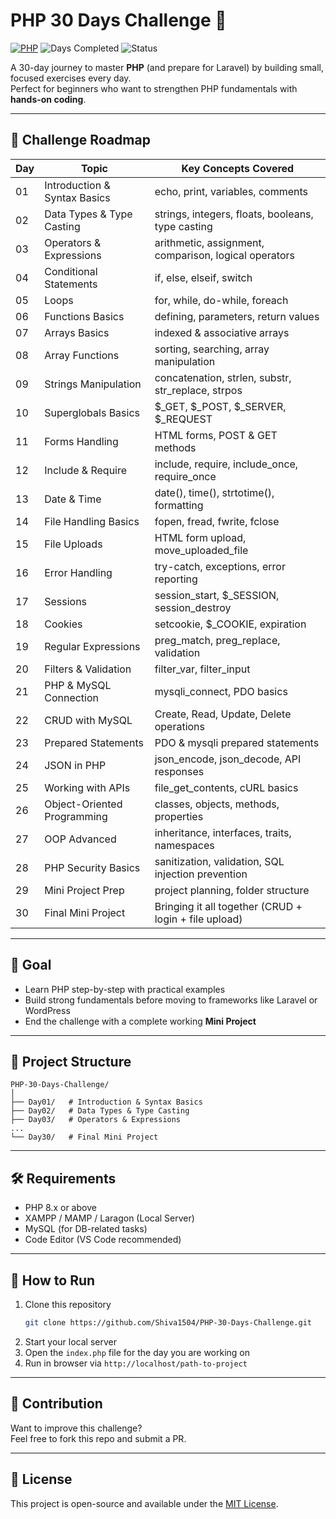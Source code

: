 # PHP 30 Days Challenge 🚀

[![PHP](https://img.shields.io/badge/PHP-8.1+-blue?style=for-the-badge&logo=php)](https://www.php.net/)
![Days Completed](https://img.shields.io/badge/Days_Completed-8/30-green?style=for-the-badge)
![Status](https://img.shields.io/badge/Status-In_Progress-orange?style=for-the-badge)

A 30-day journey to master **PHP** (and prepare for Laravel) by building small, focused exercises every day.  
Perfect for beginners who want to strengthen PHP fundamentals with **hands-on coding**.

---

## 📖 Challenge Roadmap

Day | Topic | Key Concepts Covered
--- | --- | ---
01 | Introduction & Syntax Basics | echo, print, variables, comments
02 | Data Types & Type Casting | strings, integers, floats, booleans, type casting
03 | Operators & Expressions | arithmetic, assignment, comparison, logical operators
04 | Conditional Statements | if, else, elseif, switch
05 | Loops | for, while, do-while, foreach
06 | Functions Basics | defining, parameters, return values
07 | Arrays Basics | indexed & associative arrays
08 | Array Functions | sorting, searching, array manipulation
09 | Strings Manipulation | concatenation, strlen, substr, str_replace, strpos
10 | Superglobals Basics | $_GET, $_POST, $_SERVER, $_REQUEST
11 | Forms Handling | HTML forms, POST & GET methods
12 | Include & Require | include, require, include_once, require_once
13 | Date & Time | date(), time(), strtotime(), formatting
14 | File Handling Basics | fopen, fread, fwrite, fclose
15 | File Uploads | HTML form upload, move_uploaded_file
16 | Error Handling | try-catch, exceptions, error reporting
17 | Sessions | session_start, $_SESSION, session_destroy
18 | Cookies | setcookie, $_COOKIE, expiration
19 | Regular Expressions | preg_match, preg_replace, validation
20 | Filters & Validation | filter_var, filter_input
21 | PHP & MySQL Connection | mysqli_connect, PDO basics
22 | CRUD with MySQL | Create, Read, Update, Delete operations
23 | Prepared Statements | PDO & mysqli prepared statements
24 | JSON in PHP | json_encode, json_decode, API responses
25 | Working with APIs | file_get_contents, cURL basics
26 | Object-Oriented Programming | classes, objects, methods, properties
27 | OOP Advanced | inheritance, interfaces, traits, namespaces
28 | PHP Security Basics | sanitization, validation, SQL injection prevention
29 | Mini Project Prep | project planning, folder structure
30 | Final Mini Project | Bringing it all together (CRUD + login + file upload)

---

## 🎯 Goal
- Learn PHP step-by-step with practical examples
- Build strong fundamentals before moving to frameworks like Laravel or WordPress
- End the challenge with a complete working **Mini Project**

---

## 📂 Project Structure
```
PHP-30-Days-Challenge/
│
├── Day01/   # Introduction & Syntax Basics
├── Day02/   # Data Types & Type Casting
├── Day03/   # Operators & Expressions
...
└── Day30/   # Final Mini Project
```

---

## 🛠 Requirements
- PHP 8.x or above
- XAMPP / MAMP / Laragon (Local Server)
- MySQL (for DB-related tasks)
- Code Editor (VS Code recommended)

---

## 🚀 How to Run
1. Clone this repository  
   ```bash
   git clone https://github.com/Shiva1504/PHP-30-Days-Challenge.git
   ```
2. Start your local server
3. Open the `index.php` file for the day you are working on
4. Run in browser via `http://localhost/path-to-project`

---

## 🤝 Contribution
Want to improve this challenge?  
Feel free to fork this repo and submit a PR.

---

## 📜 License
This project is open-source and available under the [MIT License](LICENSE).
